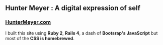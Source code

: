 ## Hunter Meyer : A digital expression of self
### [HunterMeyer.com](http://huntermeyer.com "Go on, give it a click...")

I built this site using **Ruby 2**, **Rails 4**, a dash of **Bootsrap's JavaScript** but most of the **CSS is homebrewed**.

